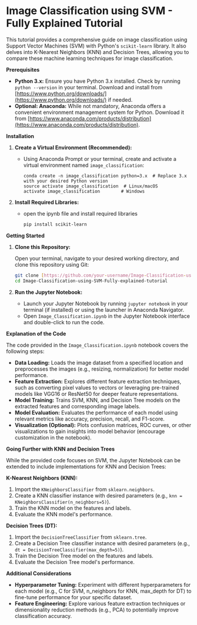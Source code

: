 # Image Classification using SVM - Fully Explained Tutorial

This tutorial provides a comprehensive guide on image classification using Support Vector Machines (SVM) with Python's `scikit-learn` library. It also delves into K-Nearest Neighbors (KNN) and Decision Trees, allowing you to compare these machine learning techniques for image classification.

**Prerequisites**

* **Python 3.x:** Ensure you have Python 3.x installed. Check by running `python --version` in your terminal. Download and install from [https://www.python.org/downloads/](https://www.python.org/downloads/) if needed.
* **Optional: Anaconda:** While not mandatory, Anaconda offers a convenient environment management system for Python. Download it from [https://www.anaconda.com/products/distribution](https://www.anaconda.com/products/distribution).


**Installation**

1.  **Create a Virtual Environment (Recommended):**

    - Using Anaconda Prompt or your terminal, create and activate a virtual environment named `image_classification`:

      ```bash__Go to anaconda prompt, Activate created environment using command "conda activate image_classification"
      conda create -n image_classification python=3.x  # Replace 3.x with your desired Python version
      source activate image_classification  # Linux/macOS
      activate image_classification        # Windows
      ```

2.  **Install Required Libraries:**

    - open the ipynb file and install required libraries

      ```bash
      pip install scikit-learn 
      ```

**Getting Started**

1.  **Clone this Repository:**

    Open your terminal, navigate to your desired working directory, and clone this repository using Git:

    ```bash
    git clone [https://github.com/your-username/Image-Classification-using-SVM-Fully-explained-tutorial.git](https://github.com/your-username/Image-Classification-using-SVM-Fully-explained-tutorial.git)
    cd Image-Classification-using-SVM-Fully-explained-tutorial
    ```

2.  **Run the Jupyter Notebook:**

    - Launch your Jupyter Notebook by running `jupyter notebook` in your terminal (if installed) or using the launcher in Anaconda Navigator.
    - Open `Image_Classification.ipynb` in the Jupyter Notebook interface and double-click to run the code.

**Explanation of the Code**

The code provided in the `Image_Classification.ipynb` notebook covers the following steps:

  - **Data Loading:** Loads the image dataset from a specified location and preprocesses the images (e.g., resizing, normalization) for better model performance.
  - **Feature Extraction:** Explores different feature extraction techniques, such as converting pixel values to vectors or leveraging pre-trained models like VGG16 or ResNet50 for deeper feature representations.
  - **Model Training:** Trains SVM, KNN, and Decision Tree models on the extracted features and corresponding image labels.
  - **Model Evaluation:** Evaluates the performance of each model using relevant metrics like accuracy, precision, recall, and F1-score.
  - **Visualization (Optional):** Plots confusion matrices, ROC curves, or other visualizations to gain insights into model behavior (encourage customization in the notebook).

**Going Further with KNN and Decision Trees**

While the provided code focuses on SVM, the Jupyter Notebook can be extended to include implementations for KNN and Decision Trees:

**K-Nearest Neighbors (KNN):**

1.  Import the `KNeighborsClassifier` from `sklearn.neighbors`.
2.  Create a KNN classifier instance with desired parameters (e.g., `knn = KNeighborsClassifier(n_neighbors=5)`).
3.  Train the KNN model on the features and labels.
4.  Evaluate the KNN model's performance.

**Decision Trees (DT):**

1.  Import the `DecisionTreeClassifier` from `sklearn.tree`.
2.  Create a Decision Tree classifier instance with desired parameters (e.g., `dt = DecisionTreeClassifier(max_depth=5)`).
3.  Train the Decision Tree model on the features and labels.
4.  Evaluate the Decision Tree model's performance.

**Additional Considerations**

* **Hyperparameter Tuning:** Experiment with different hyperparameters for each model (e.g., C for SVM, n_neighbors for KNN, max_depth for DT) to fine-tune performance for your specific dataset.
* **Feature Engineering:** Explore various feature extraction techniques or dimensionality reduction methods (e.g., PCA) to potentially improve classification accuracy.
